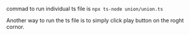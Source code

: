 commad to run individual ts file is `npx ts-node union/union.ts`

Another way to run the ts file is to simply click play button on the roght cornor.